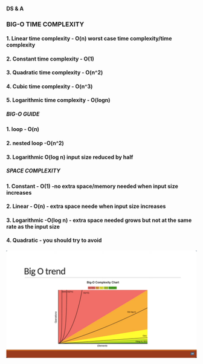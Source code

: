 #### DS & A
### BIG-O TIME COMPLEXITY 

#### 1. Linear time complexity      - O(n) worst case time complexity/time complexity
#### 2. Constant time complexity    - O(1)
#### 3. Quadratic time complexity   - O(n^2)
#### 4. Cubic time complexity       - O(n^3)
#### 5. Logarithmic time complexity - O(logn)


##### BIG-O GUIDE

#### 1. loop - O(n)
#### 2. nested loop -O(n^2)
#### 3. Logarithmic O(log n) input size reduced by half



##### SPACE COMPLEXITY

#### 1. Constant - O(1) -no extra space/memory needed when input size increases
#### 2. Linear   - O(n) - extra space neede when input size increases
#### 3. Logarithmic -O(log n) - extra space needed grows but not at the same rate as the input size
#### 4. Quadratic - you should try to avoid

![BIG-O GUIDE](../imgs/BIG-0-CHART.png)